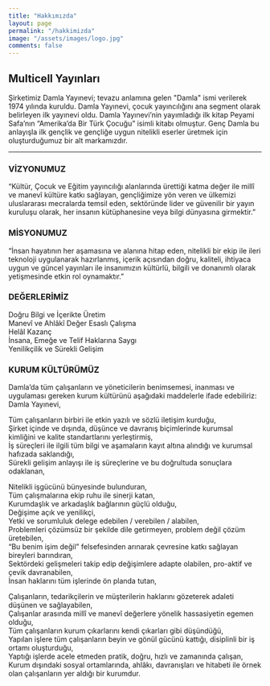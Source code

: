 ```yaml
---
title: "Hakkımızda"
layout: page
permalink: "/hakkimizda"
image: "/assets/images/logo.jpg"
comments: false
---
```


## Multicell Yayınları

Şirketimiz Damla Yayınevi; tevazu anlamına gelen  "Damla"  ismi verilerek 1974 yılında kuruldu. Damla Yayınevi, çocuk yayıncılığını ana segment olarak belirleyen ilk yayınevi oldu. Damla Yayınevi’nin yayımladığı ilk kitap Peyami Safa’nın “Amerika’da Bir Türk Çocuğu” isimli kitabı olmuştur. Genç Damla bu anlayışla ilk gençlik ve gençliğe uygun nitelikli eserler üretmek için oluşturduğumuz bir alt markamızdır.

----------

### VİZYONUMUZ

“Kültür, Çocuk ve Eğitim yayıncılığı alanlarında ürettiği katma değer ile millî ve manevî kültüre katkı sağlayan, gençliğimize yön veren ve ülkemizi uluslararası mecralarda temsil eden, sektöründe lider ve güvenilir bir yayın kuruluşu olarak, her insanın kütüphanesine veya bilgi dünyasına girmektir.”

### MİSYONUMUZ

“İnsan hayatının her aşamasına ve alanına hitap eden, nitelikli bir ekip ile ileri teknoloji uygulanarak hazırlanmış, içerik açısından doğru, kaliteli, ihtiyaca uygun ve güncel yayınları ile insanımızın kültürlü, bilgili ve donanımlı olarak yetişmesinde etkin rol oynamaktır.”

### DEĞERLERİMİZ

Doğru Bilgi ve İçerikte Üretim  
Manevî ve Ahlâkî Değer Esaslı Çalışma  
Helâl Kazanç  
İnsana, Emeğe ve Telif Haklarına Saygı  
Yenilikçilik ve Sürekli Gelişim

### KURUM KÜLTÜRÜMÜZ

Damla’da tüm çalışanların ve yöneticilerin benimsemesi, inanması ve uygulaması gereken kurum kültürünü aşağıdaki maddelerle ifade edebiliriz:  
Damla Yayınevi,

Tüm çalışanların birbiri ile etkin yazılı ve sözlü iletişim kurduğu,  
Şirket içinde ve dışında, düşünce ve davranış biçimlerinde kurumsal kimliğini ve kalite standartlarını yerleştirmiş,  
İş süreçleri ile ilgili tüm bilgi ve aşamaların kayıt altına alındığı ve kurumsal hafızada saklandığı,  
Sürekli gelişim anlayışı ile iş süreçlerine ve bu doğrultuda sonuçlara odaklanan,

Nitelikli işgücünü bünyesinde bulunduran,  
Tüm çalışmalarına ekip ruhu ile sinerji katan,  
Kurumdaşlık ve arkadaşlık bağlarının güçlü olduğu,  
Değişime açık ve yenilikçi,  
Yetki ve sorumluluk delege edebilen / verebilen / alabilen,  
Problemleri çözümsüz bir şekilde dile getirmeyen, problem değil çözüm üretebilen,  
“Bu benim işim değil” felsefesinden arınarak çevresine katkı sağlayan bireyleri barındıran,  
Sektördeki gelişmeleri takip edip değişimlere adapte olabilen, pro-aktif ve çevik davranabilen,  
İnsan haklarını tüm işlerinde ön planda tutan, 

Çalışanların, tedarikçilerin ve müşterilerin haklarını gözeterek adaleti düşünen ve sağlayabilen,  
Çalışanlar arasında millî ve manevî değerlere yönelik hassasiyetin egemen olduğu,  
Tüm çalışanların kurum çıkarlarını kendi çıkarları gibi düşündüğü,  
Yapılan işlere tüm çalışanların beyin ve gönül gücünü kattığı, disiplinli bir iş ortamı oluşturduğu,  
Yaptığı işlerde acele etmeden pratik, doğru, hızlı ve zamanında çalışan,  
Kurum dışındaki sosyal ortamlarında, ahlâkı, davranışları ve hitabeti ile örnek olan çalışanların yer aldığı bir kurumdur.